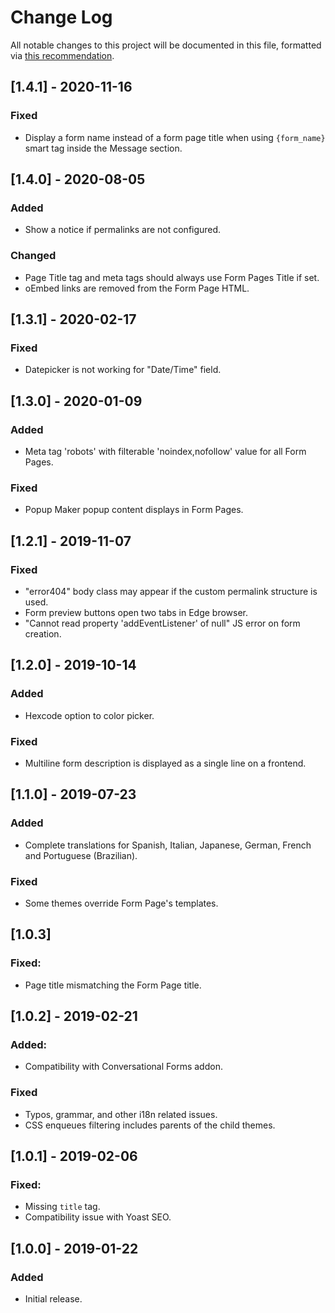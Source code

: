 # Change Log
All notable changes to this project will be documented in this file, formatted via [this recommendation](http://keepachangelog.com/).

## [1.4.1] - 2020-11-16
### Fixed
- Display a form name instead of a form page title when using `{form_name}` smart tag inside the Message section.

## [1.4.0] - 2020-08-05
### Added
- Show a notice if permalinks are not configured.

### Changed
- Page Title tag and meta tags should always use Form Pages Title if set.
- oEmbed links are removed from the Form Page HTML.

## [1.3.1] - 2020-02-17
### Fixed
- Datepicker is not working for "Date/Time" field.

## [1.3.0] - 2020-01-09
### Added
- Meta tag 'robots' with filterable 'noindex,nofollow' value for all Form Pages.

### Fixed
- Popup Maker popup content displays in Form Pages.

## [1.2.1] - 2019-11-07
### Fixed
- "error404" body class may appear if the custom permalink structure is used.
- Form preview buttons open two tabs in Edge browser.
- "Cannot read property 'addEventListener' of null" JS error on form creation.

## [1.2.0] - 2019-10-14
### Added
- Hexcode option to color picker.

### Fixed
- Multiline form description is displayed as a single line on a frontend.

## [1.1.0] - 2019-07-23
### Added
- Complete translations for Spanish, Italian, Japanese, German, French and Portuguese (Brazilian).

### Fixed
- Some themes override Form Page's templates.

## [1.0.3]
### Fixed:
- Page title mismatching the Form Page title.

## [1.0.2] - 2019-02-21
### Added:
- Compatibility with Conversational Forms addon.

### Fixed
- Typos, grammar, and other i18n related issues.
- CSS enqueues filtering includes parents of the child themes.

## [1.0.1] - 2019-02-06
### Fixed:
- Missing `title` tag.
- Compatibility issue with Yoast SEO.

## [1.0.0] - 2019-01-22
### Added
- Initial release.
